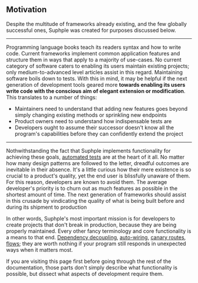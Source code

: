 ## Motivation
Despite the multitude of frameworks already existing, and the few globally successful ones, Suphple was created for purposes discussed below.

---
Programming language books teach its readers syntax and how to write code. Current frameworks implement common application features and structure them in ways that apply to a majority of use-cases. No current category of software caters to enabling its users maintain existing projects; only medium-to-advanced level articles assist in this regard. Maintaining software boils down to tests. With this in mind, it may be helpful if the next generation of development tools geared more **towards enabling its users write code with the conscious aim of elegant extension or modification**. This translates to a number of things:

- Maintainers need to understand that adding new features goes beyond simply changing existing methods or sprinkling new endpoints
- Product owners need to understand how indispensable tests are
- Developers ought to assume their successor doesn't know all the program's capabilities before they can confidently extend the project

---
Nothwithstanding the fact that Suphple implements functionality for achieving these goals, [automated tests](/docs/v1/testing) are at the heart of it all. No matter how many design patterns are followed to the letter, dreadful outcomes are inevitable in their absence. It's a little curious how their mere existence is so crucial to a product's quality, yet the end user is blissfully unaware of them. For this reason, developers are known to avoid them. The average developer's priority is to churn out as much features as possible in the shortest amount of time. The next generation of frameworks should assist in this crusade by vindicating the quality of what is being built before and during its shipment to production

In other words, Suphple's most important mission is for developers to create projects that don't break in production, because they are being properly maintained. Every other fancy terminology and core functionality is a means to that end. [Dependency decoupling](/docs/v1/service-providers), [auto-wiring](/docs/v1/controllers#model-hydration), [canary routes](/docs/v1/routing#canary), [flows](/docs/v1/flows); they are worth nothing if your program still responds in unexpected ways when it matters most.

If you are visiting this page first before going through the rest of the documentation, those parts don't simply describe what functionality is possible, but dissect what aspects of development require them.
